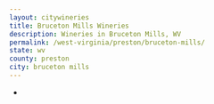 ```yaml
---
layout: citywineries
title: Bruceton Mills Wineries
description: Wineries in Bruceton Mills, WV
permalink: /west-virginia/preston/bruceton-mills/
state: wv
county: preston
city: bruceton mills
---
```

-
